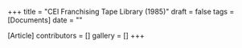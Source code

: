 +++
title = "CEI Franchising Tape Library (1985)"
draft = false
tags = [Documents]
date = ""

[Article]
contributors = []
gallery = []
+++